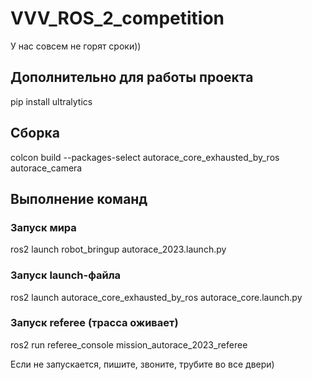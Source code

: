# VVV_ROS_2_competition

У нас совсем не горят сроки))

## Дополнительно для работы проекта
pip install ultralytics

## Сборка
colcon build --packages-select autorace_core_exhausted_by_ros autorace_camera

## Выполнение команд
### Запуск мира
ros2 launch robot_bringup autorace_2023.launch.py

### Запуск launch-файла
ros2 launch autorace_core_exhausted_by_ros autorace_core.launch.py

### Запуск referee (трасса оживает)
ros2 run referee_console mission_autorace_2023_referee

Если не запускается, пишите, звоните, трубите во все двери)
